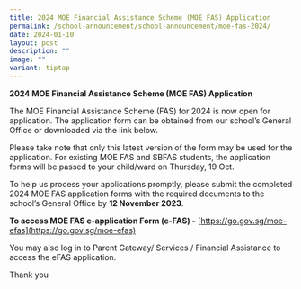 ```yaml
---
title: 2024 MOE Financial Assistance Scheme (MOE FAS) Application
permalink: /school-announcement/school-announcement/moe-fas-2024/
date: 2024-01-10
layout: post
description: ""
image: ""
variant: tiptap
---
```

**2024 MOE Financial Assistance Scheme (MOE FAS) Application**  

The MOE Financial Assistance Scheme (FAS) for 2024 is now open for application. The application form can be obtained from our school’s General Office or downloaded via the link below. 

Please take note that only this latest version of the form may be used for the application. For existing MOE FAS and SBFAS students, the application forms will be passed to your child/ward on Thursday, 19 Oct.

To help us process your applications promptly, please submit the completed 2024 MOE FAS application forms with the required documents to the school’s General Office by **12 November 2023**.

**To access MOE FAS e-application Form (e-FAS) -** [https://go.gov.sg/moe-efas](https://go.gov.sg/moe-efas)

You may also log in to Parent Gateway/ Services / Financial Assistance to access the eFAS application. 

  

Thank you